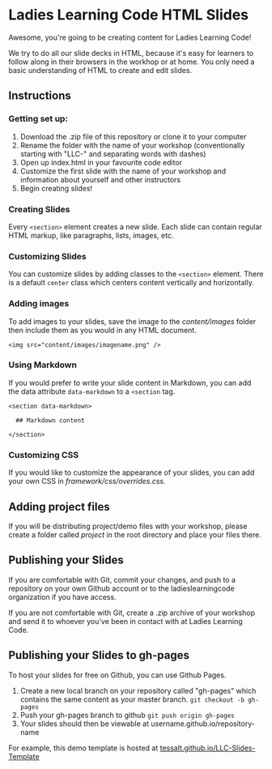 # Ladies Learning Code HTML Slides

Awesome, you're going to be creating content for Ladies Learning Code!

We try to do all our slide decks in HTML, because it's easy for learners to follow along in their browsers in the workhop or at home. You only need a basic understanding of HTML to create and edit slides.

## Instructions

### Getting set up:

1. Download the .zip file of this repository or clone it to your computer
2. Rename the folder with the name of your workshop (conventionally starting with "LLC-" and separating words with dashes)
3. Open up index.html in your favourite code editor
4. Customize the first slide with the name of your workshop and information about yourself and other instructors
5. Begin creating slides!

### Creating Slides

Every `<section>` element creates a new slide. Each slide can contain regular HTML markup, like paragraphs, lists, images, etc.

### Customizing Slides

You can customize slides by adding classes to the `<section>` element. There is a default `center` class which centers content vertically and horizontally.

### Adding images

To add images to your slides, save the image to the *content/images* folder then include them as you would in any HTML document.

```
<img src="content/images/imagename.png" />
```

### Using Markdown

If you would prefer to write your slide content in Markdown, you can add the data attribute `data-markdown` to a `<section` tag.

```
<section data-markdown>

  ## Markdown content

</section>
```

### Customizing CSS

If you would like to customize the appearance of your slides, you can add your own CSS in *framework/css/overrides.css*.

## Adding project files

If you will be distributing project/demo files with your workshop, please create a folder called *project* in the root directory and place your files there.

## Publishing your Slides

If you are comfortable with Git, commit your changes, and push to a repository on your own Github account or to the ladieslearningcode organization if you have access.

If you are not comfortable with Git, create a .zip archive of your workshop and send it to whoever you've been in contact with at Ladies Learning Code.

## Publishing your Slides to gh-pages

To host your slides for free on Github, you can use Github Pages.

1. Create a new local branch on your repository called "gh-pages" which contains the same content as your master branch. `git checkout -b gh-pages`
2. Push your gh-pages branch to github `git push origin gh-pages`
3. Your slides should then be viewable at username.github.io/repository-name

For example, this demo template is hosted at [tessalt.github.io/LLC-Slides-Template](http://tessalt.github.io/LLC-Slides-Template)